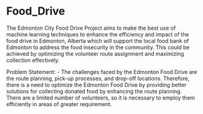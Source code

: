 # Food_Drive
The Edmonton City Food Drive Project aims to make the best use of machine learning techniques to enhance the efficiency and impact of the food drive in Edmonton, Alberta which will support the local food bank of Edmonton to address the food insecurity in the community. This could be achieved by optimizing the volunteer route assignment and maximizing collection effectively.

Problem Statement: - The challenges faced by the Edmonton Food Drive are the route planning, pick-up processes, and drop-off locations. Therefore, there is a need to optimize the Edmonton Food Drive by providing better solutions for collecting donated food by enhancing the route planning. There are a limited number of volunteers, so it is necessary to employ them efficiently in areas of greater requirement.
